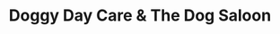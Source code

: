 ---
title: "Doggy Day Care & The Dog Saloon"
url: /bristol/doggy-day-care-and-the-dog-saloon/
shop: pet
---